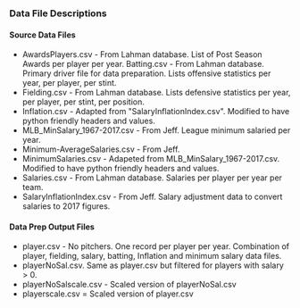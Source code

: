 ### Data File Descriptions

#### Source Data Files
- AwardsPlayers.csv - From Lahman database.  List of Post Season Awards per player per year.
Batting.csv - From Lahman database.  Primary driver file for data preparation.  Lists offensive statistics per year, per player, per stint.
- Fielding.csv - From Lahman database.  Lists defensive statistics per year, per player, per stint, per position.
- Inflation.csv - Adapted from "SalaryInflationIndex.csv".  Modified to have python friendly headers and values.
- MLB_MinSalary_1967-2017.csv - From Jeff.  League minimum salaried per year.
- Minimum-AverageSalaries.csv - From Jeff.
- MinimumSalaries.csv - Adapeted from MLB_MinSalary_1967-2017.csv.  Modified to have python friendly headers and values.
- Salaries.csv - From Lahman database.  Salaries per player per year per team.
- SalaryInflationIndex.csv - From Jeff. Salary adjustment data to convert salaries to 2017 figures.

#### Data Prep Output Files
- player.csv - No pitchers.  One record per player per year.  Combination of player, fielding, salary, batting, Inflation and minimum salary data files.
- playerNoSal.csv.  Same as player.csv but filtered for players with salary > 0.
- playerNoSalscale.csv - Scaled version of playerNoSal.csv
- playerscale.csv = Scaled version of player.csv
